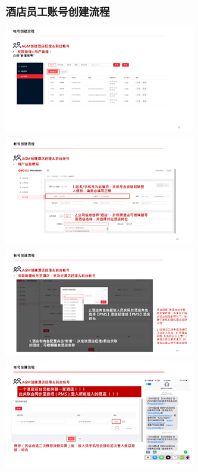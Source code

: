 # 酒店员工账号创建流程

![](../../../.gitbook/assets/image%20%28198%29.png)

  


![](../../../.gitbook/assets/image%20%28286%29.png)

  


![](../../../.gitbook/assets/image%20%28221%29.png)

  


![](../../../.gitbook/assets/image%20%28304%29.png)

  


  


